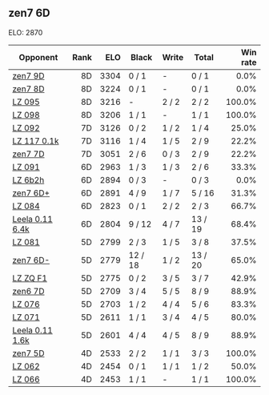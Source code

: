 ## zen7 6D ##

ELO: 2870

Opponent | Rank | ELO | Black | Write | Total | Win rate
---------|-----:|----:|-------|-------|-------|-------:
[zen7 9D](zen7%209D.md) | 8D | 3304 | 0 / 1 | - | 0 / 1 | 0.0%
[zen7 8D](zen7%208D.md) | 8D | 3224 | 0 / 1 | - | 0 / 1 | 0.0%
[LZ 095](LZ%20095.md) | 8D | 3216 | - | 2 / 2 | 2 / 2 | 100.0%
[LZ 098](LZ%20098.md) | 8D | 3206 | 1 / 1 | - | 1 / 1 | 100.0%
[LZ 092](LZ%20092.md) | 7D | 3126 | 0 / 2 | 1 / 2 | 1 / 4 | 25.0%
[LZ 117 0.1k](LZ%20117%200.1k.md) | 7D | 3116 | 1 / 4 | 1 / 5 | 2 / 9 | 22.2%
[zen7 7D](zen7%207D.md) | 7D | 3051 | 2 / 6 | 0 / 3 | 2 / 9 | 22.2%
[LZ 091](LZ%20091.md) | 6D | 2963 | 1 / 3 | 1 / 3 | 2 / 6 | 33.3%
[LZ 6b2h](LZ%206b2h.md) | 6D | 2894 | 0 / 3 | - | 0 / 3 | 0.0%
[zen7 6D+](zen7%206D+.md) | 6D | 2891 | 4 / 9 | 1 / 7 | 5 / 16 | 31.3%
[LZ 084](LZ%20084.md) | 6D | 2823 | 0 / 1 | 2 / 2 | 2 / 3 | 66.7%
[Leela 0.11 6.4k](Leela%200.11%206.4k.md) | 6D | 2804 | 9 / 12 | 4 / 7 | 13 / 19 | 68.4%
[LZ 081](LZ%20081.md) | 5D | 2799 | 2 / 3 | 1 / 5 | 3 / 8 | 37.5%
[zen7 6D-](zen7%206D-.md) | 5D | 2779 | 12 / 18 | 1 / 2 | 13 / 20 | 65.0%
[LZ ZQ F1](LZ%20ZQ%20F1.md) | 5D | 2775 | 0 / 2 | 3 / 5 | 3 / 7 | 42.9%
[zen6 7D](zen6%207D.md) | 5D | 2709 | 3 / 4 | 5 / 5 | 8 / 9 | 88.9%
[LZ 076](LZ%20076.md) | 5D | 2703 | 1 / 2 | 4 / 4 | 5 / 6 | 83.3%
[LZ 071](LZ%20071.md) | 5D | 2611 | 1 / 1 | 3 / 4 | 4 / 5 | 80.0%
[Leela 0.11 1.6k](Leela%200.11%201.6k.md) | 5D | 2601 | 4 / 4 | 4 / 5 | 8 / 9 | 88.9%
[zen7 5D](zen7%205D.md) | 4D | 2533 | 2 / 2 | 1 / 1 | 3 / 3 | 100.0%
[LZ 062](LZ%20062.md) | 4D | 2454 | 0 / 1 | 1 / 1 | 1 / 2 | 50.0%
[LZ 066](LZ%20066.md) | 4D | 2453 | 1 / 1 | - | 1 / 1 | 100.0%
